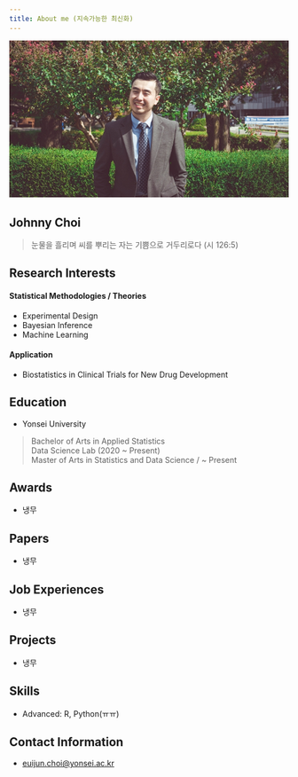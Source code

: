 ```yaml
---
title: About me (지속가능한 최신화)
---
```



![image3](/assets/img/sample/avatar.jpg)

## **Johnny Choi**

> 눈물을 흘리며 씨를 뿌리는 자는 기쁨으로 거두리로다 
> (시 126:5)

## **Research Interests**

#### **Statistical Methodologies / Theories**

+ Experimental Design
+ Bayesian Inference
+ Machine Learning

#### **Application**

+ Biostatistics in Clinical Trials for New Drug Development

## **Education**

+ Yonsei University
> Bachelor of Arts in Applied Statistics  
> Data Science Lab (2020 ~ Present)  
> Master of Arts in Statistics and Data Science / ~ Present

## **Awards**

+ 냉무

## **Papers**

+ 냉무

## **Job Experiences**

+ 냉무

## **Projects**

+ 냉무

## **Skills**

+ Advanced: R, Python(ㅠㅠ)

## **Contact Information**

+ euijun.choi@yonsei.ac.kr
